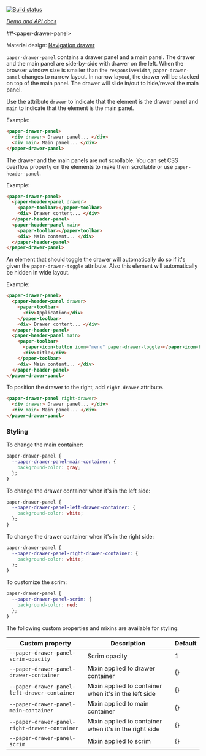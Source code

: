 
<!---

This README is automatically generated from the comments in these files:
paper-drawer-panel.html

Edit those files, and our readme bot will duplicate them over here!
Edit this file, and the bot will squash your changes :)

The bot does some handling of markdown. Please file a bug if it does the wrong
thing! https://github.com/PolymerLabs/tedium/issues

-->

[![Build status](https://travis-ci.org/PolymerElements/paper-drawer-panel.svg?branch=master)](https://travis-ci.org/PolymerElements/paper-drawer-panel)

_[Demo and API docs](https://elements.polymer-project.org/elements/paper-drawer-panel)_


##&lt;paper-drawer-panel&gt;

Material design: [Navigation drawer](https://www.google.com/design/spec/patterns/navigation-drawer.html)

`paper-drawer-panel` contains a drawer panel and a main panel.  The drawer
and the main panel are side-by-side with drawer on the left.  When the browser
window size is smaller than the `responsiveWidth`, `paper-drawer-panel`
changes to narrow layout.  In narrow layout, the drawer will be stacked on top
of the main panel.  The drawer will slide in/out to hide/reveal the main
panel.

Use the attribute `drawer` to indicate that the element is the drawer panel and
`main` to indicate that the element is the main panel.

Example:

```html
<paper-drawer-panel>
  <div drawer> Drawer panel... </div>
  <div main> Main panel... </div>
</paper-drawer-panel>
```

The drawer and the main panels are not scrollable.  You can set CSS overflow
property on the elements to make them scrollable or use `paper-header-panel`.

Example:

```html
<paper-drawer-panel>
  <paper-header-panel drawer>
    <paper-toolbar></paper-toolbar>
    <div> Drawer content... </div>
  </paper-header-panel>
  <paper-header-panel main>
    <paper-toolbar></paper-toolbar>
    <div> Main content... </div>
  </paper-header-panel>
</paper-drawer-panel>
```

An element that should toggle the drawer will automatically do so if it's
given the `paper-drawer-toggle` attribute.  Also this element will automatically
be hidden in wide layout.

Example:

```html
<paper-drawer-panel>
  <paper-header-panel drawer>
    <paper-toolbar>
      <div>Application</div>
    </paper-toolbar>
    <div> Drawer content... </div>
  </paper-header-panel>
  <paper-header-panel main>
    <paper-toolbar>
      <paper-icon-button icon="menu" paper-drawer-toggle></paper-icon-button>
      <div>Title</div>
    </paper-toolbar>
    <div> Main content... </div>
  </paper-header-panel>
</paper-drawer-panel>
```

To position the drawer to the right, add `right-drawer` attribute.

```html
<paper-drawer-panel right-drawer>
  <div drawer> Drawer panel... </div>
  <div main> Main panel... </div>
</paper-drawer-panel>
```

### Styling

To change the main container:

```css
paper-drawer-panel {
  --paper-drawer-panel-main-container: {
    background-color: gray;
  };
}
```

To change the drawer container when it's in the left side:

```css
paper-drawer-panel {
  --paper-drawer-panel-left-drawer-container: {
    background-color: white;
  };
}
```

To change the drawer container when it's in the right side:

```css
paper-drawer-panel {
  --paper-drawer-panel-right-drawer-container: {
    background-color: white;
  };
}
```

To customize the scrim:

```css
paper-drawer-panel {
  --paper-drawer-panel-scrim: {
    background-color: red;
  };
}
```

The following custom properties and mixins are available for styling:

| Custom property | Description | Default |
| --- | --- | --- |
| `--paper-drawer-panel-scrim-opacity` | Scrim opacity | 1 |
| `--paper-drawer-panel-drawer-container` | Mixin applied to drawer container | {} |
| `--paper-drawer-panel-left-drawer-container` | Mixin applied to container when it's in the left side | {} |
| `--paper-drawer-panel-main-container` | Mixin applied to main container | {} |
| `--paper-drawer-panel-right-drawer-container` | Mixin applied to container when it's in the right side | {} |
| `--paper-drawer-panel-scrim` | Mixin applied to scrim | {} |


